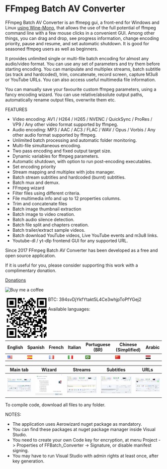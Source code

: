 # FFmpeg Batch AV Converter

FFmpeg Batch AV Converter is an ffmepg gui, a front-end for Windows and Linux [using Wine-Mono](https://github.com/eibol/ffmpeg_batch/blob/master/README_Linux_wine.md), that allows the use of the full potential of ffmpeg command line with a few mouse clicks in a convenient GUI. Among other things, you can drag and drop, see progress information, change encoding priority, pause and 
resume, and set automatic shutdown. It is good for seasoned ffmpeg users as well as beginners.

It provides unlimited single or multi-file batch encoding for almost any audio/video format. You can use any set of parameters 
and try them before starting encoding. You can manipulate and multiplex streams, batch subtitle (as track and hardcoded), 
trim, concatenate, record screen, capture M3u8 or YouTube URLs. You can also access useful multimedia file information.

You can manually save your favourite custom ffmpeg parameters, using a fancy encoding wizard. You can use relative/absolute output 
paths, automatically rename output files, overwrite them etc.

FEATURES

   - Video encoding: AV1 / H264 / H265 / NVENC / QuickSync / ProRes / VP9 / Any other video format supported by ffmpeg.
   - Audio encoding: MP3 / AAC / AC3 / FLAC / WAV / Opus / Vorbis / Any other audio format supported by ffmpeg.
   - Unlimited batch processing and automatic folder monitoring.
   - Multi-file simultaneous encoding.
   - Two pass encoding and fixed output target size.
   - Dynamic variables for ffmpeg parameters.
   - Automatic shutdown, with option to run post-encoding executables.   
   - Set encoding priority
   - Stream mapping and multiplex with jobs manager.
   - Batch stream subtitles and hardcoded (burnt) subtitles. 
   - Batch mux and demux.
   - FFmpeg wizard
   - Filter files using different criteria.
   - File multimedia info and up to 12 properties columns.
   - Trim and concatenate files
   - Batch image thumbnail extraction
   - Batch image to video creation.
   - Batch audio silence detection.
   - Batch file split and chapters creation.
   - Batch trailer/extract sample videos.
   - Batch download YouTube videos, Live YouTube events and m3u8 links.
   - Youtube-dl / yt-dlp frontend GUI for any supported URL.

Since 2017 FFmpeg Batch AV Converter has been developed as a free and open source application.

If it is useful for you, please consider supporting this work with a complimentary donation.

[Donations](https://sourceforge.net/p/ffmpeg-batch/wiki/ffmpeg-batch/)

![Buy me a coffee]([https://img.buymeacoffee.com/button-api/?text=Buy%20me%20a%20coffee&emoji=&slug=ffbatch&button_colour=FFDD00&font_colour=000000&font_family=Cookie&outline_colour=000000&coffee_colour=ffffff](https://buymeacoffee.com/ffbatch))

BTC: 394svDjYkfYtakt5L4Ce3whjpToPfYGej2 
<img src="https://raw.githubusercontent.com/eibol/ffmpeg_batch/refs/heads/gh-pages/btc_eib.jpg" align="left">

Available languages:

| English | Spanish | French | Italian | Portuguese (BR) | Chinese (Simplified) | Arabic |
|---------|---------|--------|---------|-----------------|----------------------|----------------|
| <img src="https://raw.githubusercontent.com/eibol/ffmpeg_batch/refs/heads/gh-pages/flags/us.png" width="16"> | <img src="https://raw.githubusercontent.com/eibol/ffmpeg_batch/refs/heads/gh-pages/flags/es.png" width="16"> | <img src="https://raw.githubusercontent.com/eibol/ffmpeg_batch/refs/heads/gh-pages/flags/fr.png" width="16"> | <img src="https://raw.githubusercontent.com/eibol/ffmpeg_batch/refs/heads/gh-pages/flags/it.png" width="16"> | <img src="https://raw.githubusercontent.com/eibol/ffmpeg_batch/refs/heads/gh-pages/flags/br.png" width="16"> |  <img src="https://raw.githubusercontent.com/eibol/ffmpeg_batch/refs/heads/gh-pages/flags/cn.png" width="16"> | <img src="https://raw.githubusercontent.com/eibol/ffmpeg_batch/refs/heads/gh-pages/flags/ar_eg.png" width="16">|

| Main tab   | Wizard   | Streams   | Subtitles  | URLs    |
|------------|----------|-----------|------------|---------|
| <img src="https://raw.githubusercontent.com/eibol/ffmpeg_batch/refs/heads/gh-pages/FFbatch_2024_main.jpg" width="250"> | <img src="https://raw.githubusercontent.com/eibol/ffmpeg_batch/refs/heads/gh-pages/FFbatch_2024_wizard.jpg" width="250"> | <img src="https://raw.githubusercontent.com/eibol/ffmpeg_batch/refs/heads/gh-pages/FFbatch_2024_mux.jpg" width="250"> | <img src="https://raw.githubusercontent.com/eibol/ffmpeg_batch/refs/heads/gh-pages/FFbatch_2024_subs.jpg" width="250"> | <img src="https://raw.githubusercontent.com/eibol/ffmpeg_batch/refs/heads/gh-pages/FFbatch_2024_urls.jpg" width="250"> |

To compile code, download all files to any folder.

NOTES:
- The application uses Aerowizard nuget package as mandatory.
- You can find these packages at nuget package manager inside Visual Studio.
- You need to create your own Code key for encryption, at menu Project -> Properties of FFBatch_Converter -> Signature, or disable manifest signing.
- You may have to run Visual Studio with admin rights at least once, after key generation.

